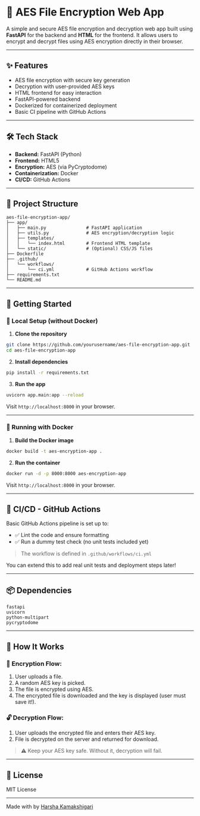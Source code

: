 
# 🔐 AES File Encryption Web App

A simple and secure AES file encryption and decryption web app built using **FastAPI** for the backend and **HTML** for the frontend. It allows users to encrypt and decrypt files using AES encryption directly in their browser.

---

## ✨ Features

- AES file encryption with secure key generation
- Decryption with user-provided AES keys
- HTML frontend for easy interaction
- FastAPI-powered backend
- Dockerized for containerized deployment
- Basic CI pipeline with GitHub Actions

---

## 🛠 Tech Stack

- **Backend:** FastAPI (Python)
- **Frontend:** HTML5 
- **Encryption:** AES (via PyCryptodome)
- **Containerization:** Docker
- **CI/CD:** GitHub Actions

---

## 📁 Project Structure

```
aes-file-encryption-app/
├── app/
│   ├── main.py               # FastAPI application
│   ├── utils.py              # AES encryption/decryption logic
│   ├── templates/
│   │   └── index.html        # Frontend HTML template
│   └── static/               # (Optional) CSS/JS files
├── Dockerfile
├── .github/
│   └── workflows/
│       └── ci.yml            # GitHub Actions workflow
├── requirements.txt
└── README.md
```

---

## 🚀 Getting Started

### 🔧 Local Setup (without Docker)

1. **Clone the repository**

```bash
git clone https://github.com/yourusername/aes-file-encryption-app.git
cd aes-file-encryption-app
```

2. **Install dependencies**

```bash
pip install -r requirements.txt
```

3. **Run the app**

```bash
uvicorn app.main:app --reload
```

Visit `http://localhost:8000` in your browser.

---

### 🐳 Running with Docker

1. **Build the Docker image**

```bash
docker build -t aes-encryption-app .
```

2. **Run the container**

```bash
docker run -d -p 8000:8000 aes-encryption-app
```

Visit `http://localhost:8000` in your browser.

---

## 🧪 CI/CD - GitHub Actions

Basic GitHub Actions pipeline is set up to:

- ✅ Lint the code and ensure formatting
- ✅ Run a dummy test check (no unit tests included yet)

> The workflow is defined in `.github/workflows/ci.yml`

You can extend this to add real unit tests and deployment steps later!

---

## 📦 Dependencies

```
fastapi
uvicorn
python-multipart
pycryptodome
```

---

## 🧠 How It Works

### 🔐 Encryption Flow:

1. User uploads a file.
2. A random AES key is picked.
3. The file is encrypted using AES.
4. The encrypted file is downloaded and the key is displayed (user must save it!).

### 🔓 Decryption Flow:

1. User uploads the encrypted file and enters their AES key.
2. File is decrypted on the server and returned for download.

> ⚠️ Keep your AES key safe. Without it, decryption will fail.

---


## 📜 License

MIT License

---

Made with by [Harsha Kamakshigari]([https://github.com/HarshaKamakshigari])
